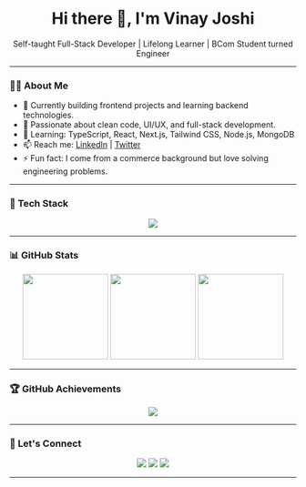 <h1 align="center">Hi there 👋, I'm Vinay Joshi</h1>

<p align="center">
  Self-taught Full-Stack Developer | Lifelong Learner | BCom Student turned Engineer
</p>

---

### 🧑‍💻 About Me

- 💼 Currently building frontend projects and learning backend technologies.
- 🎯 Passionate about clean code, UI/UX, and full-stack development.
- 🚀 Learning: TypeScript, React, Next.js, Tailwind CSS, Node.js, MongoDB
- 📫 Reach me: [LinkedIn](https://linkedin.com/in/your-profile) | [Twitter](https://twitter.com/yourhandle)
- ⚡ Fun fact: I come from a commerce background but love solving engineering problems.

---

### 🚀 Tech Stack

<p align="center">
  <img src="https://skillicons.dev/icons?i=html,css,js,ts,react,nextjs,tailwind,nodejs,express,mongodb,mysql,git,github,vscode" />
</p>

---

### 📊 GitHub Stats

<div align="center">
  <img src="https://github-readme-stats.vercel.app/api?username=vinayjoshi&show_icons=true&theme=radical" height="150" />
  <img src="https://github-readme-streak-stats.herokuapp.com/?user=vinayjoshi&theme=radical" height="150" />
  <img src="https://github-readme-stats.vercel.app/api/top-langs/?username=vinayjoshi&layout=compact&theme=radical" height="150" />
</div>

---

### 🏆 GitHub Achievements

<div align="center">
  <img src="https://github-profile-trophy.vercel.app/?username=vinayjoshi&theme=algolia&no-frame=true&column=6" />
</div>

---

### 🔗 Let's Connect

<p align="center">
  <a href="https://linkedin.com/in/your-profile"><img src="https://img.shields.io/badge/LinkedIn-blue?logo=linkedin&style=for-the-badge" /></a>
  <a href="https://twitter.com/yourhandle"><img src="https://img.shields.io/badge/Twitter-black?logo=twitter&style=for-the-badge" /></a>
  <a href="mailto:your.email@example.com"><img src="https://img.shields.io/badge/Gmail-red?logo=gmail&style=for-the-badge" /></a>
</p>

---

